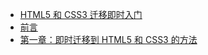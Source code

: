 +   [HTML5 和 CSS3 迁移即时入门](README.md)
+   [前言](ins-mrt-h5c3-hwt_0.md)
+   [第一章：即时迁移到 HTML5 和 CSS3 的方法](ins-mrt-h5c3-hwt_1.md)